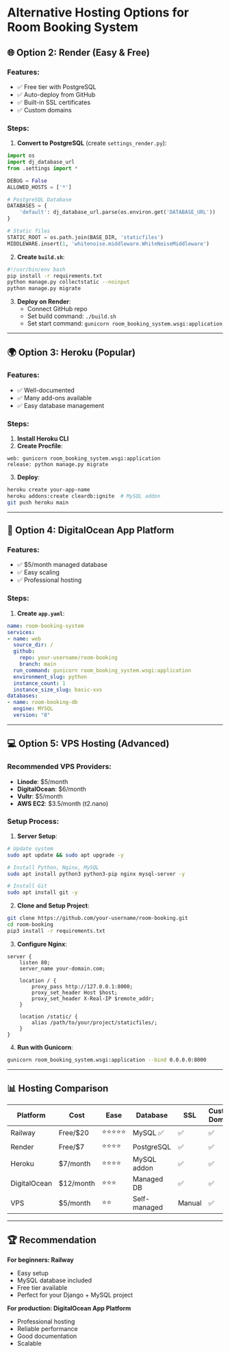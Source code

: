 # Alternative Hosting Options for Room Booking System

## 🌐 **Option 2: Render (Easy & Free)**

### Features:
- ✅ Free tier with PostgreSQL
- ✅ Auto-deploy from GitHub
- ✅ Built-in SSL certificates
- ✅ Custom domains

### Steps:
1. **Convert to PostgreSQL** (create `settings_render.py`):
```python
import os
import dj_database_url
from .settings import *

DEBUG = False
ALLOWED_HOSTS = ['*']

# PostgreSQL Database
DATABASES = {
    'default': dj_database_url.parse(os.environ.get('DATABASE_URL'))
}

# Static files
STATIC_ROOT = os.path.join(BASE_DIR, 'staticfiles')
MIDDLEWARE.insert(1, 'whitenoise.middleware.WhiteNoiseMiddleware')
```

2. **Create `build.sh`**:
```bash
#!/usr/bin/env bash
pip install -r requirements.txt
python manage.py collectstatic --noinput
python manage.py migrate
```

3. **Deploy on Render**:
   - Connect GitHub repo
   - Set build command: `./build.sh`
   - Set start command: `gunicorn room_booking_system.wsgi:application`

---

## 🌍 **Option 3: Heroku (Popular)**

### Features:
- ✅ Well-documented
- ✅ Many add-ons available
- ✅ Easy database management

### Steps:
1. **Install Heroku CLI**
2. **Create Procfile**:
```
web: gunicorn room_booking_system.wsgi:application
release: python manage.py migrate
```

3. **Deploy**:
```bash
heroku create your-app-name
heroku addons:create cleardb:ignite  # MySQL addon
git push heroku main
```

---

## 🔧 **Option 4: DigitalOcean App Platform**

### Features:
- ✅ $5/month managed database
- ✅ Easy scaling
- ✅ Professional hosting

### Steps:
1. **Create `app.yaml`**:
```yaml
name: room-booking-system
services:
- name: web
  source_dir: /
  github:
    repo: your-username/room-booking
    branch: main
  run_command: gunicorn room_booking_system.wsgi:application
  environment_slug: python
  instance_count: 1
  instance_size_slug: basic-xxs
databases:
- name: room-booking-db
  engine: MYSQL
  version: "8"
```

---

## 💻 **Option 5: VPS Hosting (Advanced)**

### Recommended VPS Providers:
- **Linode**: $5/month
- **DigitalOcean**: $6/month  
- **Vultr**: $5/month
- **AWS EC2**: $3.5/month (t2.nano)

### Setup Process:
1. **Server Setup**:
```bash
# Update system
sudo apt update && sudo apt upgrade -y

# Install Python, Nginx, MySQL
sudo apt install python3 python3-pip nginx mysql-server -y

# Install Git
sudo apt install git -y
```

2. **Clone and Setup Project**:
```bash
git clone https://github.com/your-username/room-booking.git
cd room-booking
pip3 install -r requirements.txt
```

3. **Configure Nginx**:
```nginx
server {
    listen 80;
    server_name your-domain.com;
    
    location / {
        proxy_pass http://127.0.0.1:8000;
        proxy_set_header Host $host;
        proxy_set_header X-Real-IP $remote_addr;
    }
    
    location /static/ {
        alias /path/to/your/project/staticfiles/;
    }
}
```

4. **Run with Gunicorn**:
```bash
gunicorn room_booking_system.wsgi:application --bind 0.0.0.0:8000
```

---

## 📊 **Hosting Comparison**

| Platform | Cost | Ease | Database | SSL | Custom Domain |
|----------|------|------|----------|-----|---------------|
| Railway | Free/$20 | ⭐⭐⭐⭐⭐ | MySQL ✅ | ✅ | ✅ |
| Render | Free/$7 | ⭐⭐⭐⭐ | PostgreSQL | ✅ | ✅ |
| Heroku | $7/month | ⭐⭐⭐⭐ | MySQL addon | ✅ | ✅ |
| DigitalOcean | $12/month | ⭐⭐⭐ | Managed DB | ✅ | ✅ |
| VPS | $5/month | ⭐⭐ | Self-managed | Manual | ✅ |

---

## 🏆 **Recommendation**

**For beginners: Railway** 
- Easy setup
- MySQL database included
- Free tier available
- Perfect for your Django + MySQL project

**For production: DigitalOcean App Platform**
- Professional hosting
- Reliable performance
- Good documentation
- Scalable
